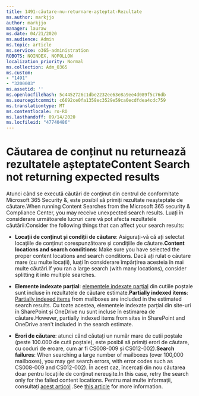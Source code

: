 ```yaml
---
title: 1491-căutare-nu-returnare-așteptat-Rezultate
ms.author: markjjo
author: markjjo
manager: lauraw
ms.date: 04/21/2020
ms.audience: Admin
ms.topic: article
ms.service: o365-administration
ROBOTS: NOINDEX, NOFOLLOW
localization_priority: Normal
ms.collection: Adm_O365
ms.custom:
- "1491"
- "3200003"
ms.assetid: ''
ms.openlocfilehash: 5c4452726c1dbe2232ee63e8a9ee4d089f5c76db
ms.sourcegitcommit: c6692ce0fa1358ec3529e59ca0ecdfdea4cdc759
ms.translationtype: MT
ms.contentlocale: ro-RO
ms.lasthandoff: 09/14/2020
ms.locfileid: "47740486"
---
```

# <a name="content-search-not-returning-expected-results"></a><span data-ttu-id="1558a-102">Căutarea de conținut nu returnează rezultatele așteptate</span><span class="sxs-lookup"><span data-stu-id="1558a-102">Content Search not returning expected results</span></span>

<span data-ttu-id="1558a-103">Atunci când se execută căutări de conținut din centrul de conformitate Microsoft 365 Security &, este posibil să primiți rezultate neașteptate de căutare.</span><span class="sxs-lookup"><span data-stu-id="1558a-103">When running Content Searches from the Microsoft 365 security & Compliance Center, you may receive unexpected search results.</span></span> <span data-ttu-id="1558a-104">Luați în considerare următoarele lucruri care vă pot afecta rezultatele căutării:</span><span class="sxs-lookup"><span data-stu-id="1558a-104">Consider the following things that can affect your search results:</span></span>

- <span data-ttu-id="1558a-105">**Locații de conținut și condiții de căutare**: Asigurați-vă că ați selectat locațiile de conținut corespunzătoare și condițiile de căutare.</span><span class="sxs-lookup"><span data-stu-id="1558a-105">**Content locations and search conditions**: Make sure you have selected the proper content locations and search conditions.</span></span> <span data-ttu-id="1558a-106">Dacă ați rulat o căutare mare (cu multe locații), luați în considerare împărțirea acesteia în mai multe căutări.</span><span class="sxs-lookup"><span data-stu-id="1558a-106">If you ran a large search (with many locations), consider splitting it into multiple searches.</span></span>

- <span data-ttu-id="1558a-107">**Elemente indexate parțial**:  [elementele indexate parțial](https://docs.microsoft.com/microsoft-365/compliance/partially-indexed-items-in-content-search) din cutiile poștale sunt incluse în rezultatele de căutare estimate.</span><span class="sxs-lookup"><span data-stu-id="1558a-107">**Partially indexed items**:  [Partially indexed items](https://docs.microsoft.com/microsoft-365/compliance/partially-indexed-items-in-content-search) from mailboxes are included in the estimated search results.</span></span> <span data-ttu-id="1558a-108">Cu toate acestea, elementele indexate parțial din site-uri în SharePoint și OneDrive nu sunt incluse în estimarea de căutare.</span><span class="sxs-lookup"><span data-stu-id="1558a-108">However, partially indexed items from sites in SharePoint and OneDrive aren't included in the search estimate.</span></span>

- <span data-ttu-id="1558a-109">**Erori de căutare**: atunci când căutați un număr mare de cutii poștale (peste 100.000 de cutii poștale), este posibil să primiți erori de căutare, cu coduri de eroare, cum ar fi CS008-009 și CS012-002).</span><span class="sxs-lookup"><span data-stu-id="1558a-109">**Search failures**: When searching a large number of mailboxes (over 100,000 mailboxes), you may get search errors, with error codes such as CS008-009 and CS012-002).</span></span> <span data-ttu-id="1558a-110">În acest caz, încercați din nou căutarea doar pentru locațiile de conținut nereușite.</span><span class="sxs-lookup"><span data-stu-id="1558a-110">In this case, retry the search only for the failed content locations.</span></span> <span data-ttu-id="1558a-111">Pentru mai multe informații, consultați  [acest articol](https://docs.microsoft.com/microsoft-365/compliance/retry-failed-content-search) .</span><span class="sxs-lookup"><span data-stu-id="1558a-111">See  [this article](https://docs.microsoft.com/microsoft-365/compliance/retry-failed-content-search) for more information.</span></span>
